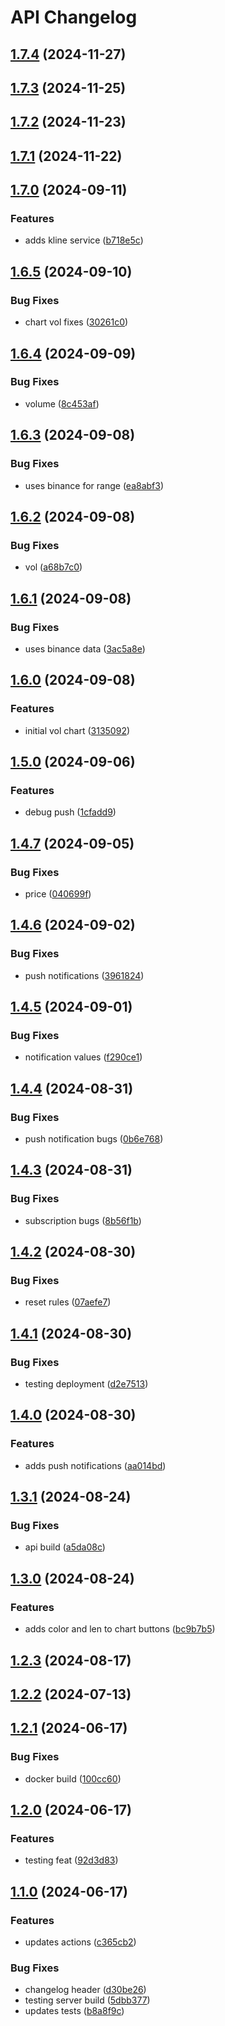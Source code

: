 # API Changelog
## [1.7.4](https://github.com/toshimoto821/toshi-moto/compare/api-1.7.3...api-1.7.4) (2024-11-27)

## [1.7.3](https://github.com/toshimoto821/toshi-moto/compare/api-1.7.2...api-1.7.3) (2024-11-25)

## [1.7.2](https://github.com/toshimoto821/toshi-moto/compare/api-1.7.1...api-1.7.2) (2024-11-23)

## [1.7.1](https://github.com/toshimoto821/toshi-moto/compare/api-1.7.0...api-1.7.1) (2024-11-22)

## [1.7.0](https://github.com/toshimoto821/toshi-moto/compare/api-1.6.5...api-1.7.0) (2024-09-11)


### Features

* adds kline service ([b718e5c](https://github.com/toshimoto821/toshi-moto/commit/b718e5cae832b4d3516c41d6105c73b44b719b70))

## [1.6.5](https://github.com/toshimoto821/toshi-moto/compare/api-1.6.4...api-1.6.5) (2024-09-10)


### Bug Fixes

* chart vol fixes ([30261c0](https://github.com/toshimoto821/toshi-moto/commit/30261c031b1bea71d98ff9b41b0422eac4ae8476))

## [1.6.4](https://github.com/toshimoto821/toshi-moto/compare/api-1.6.3...api-1.6.4) (2024-09-09)


### Bug Fixes

* volume ([8c453af](https://github.com/toshimoto821/toshi-moto/commit/8c453af6476673dfc20044aff2475a46b96682a9))

## [1.6.3](https://github.com/toshimoto821/toshi-moto/compare/api-1.6.2...api-1.6.3) (2024-09-08)


### Bug Fixes

* uses binance for range ([ea8abf3](https://github.com/toshimoto821/toshi-moto/commit/ea8abf3abece95383c514d3ff5e479d4a6fd52f0))

## [1.6.2](https://github.com/toshimoto821/toshi-moto/compare/api-1.6.1...api-1.6.2) (2024-09-08)


### Bug Fixes

* vol ([a68b7c0](https://github.com/toshimoto821/toshi-moto/commit/a68b7c047bb49ea4b0a7662ca5c57fb543b6883b))

## [1.6.1](https://github.com/toshimoto821/toshi-moto/compare/api-1.6.0...api-1.6.1) (2024-09-08)


### Bug Fixes

* uses binance data ([3ac5a8e](https://github.com/toshimoto821/toshi-moto/commit/3ac5a8e51101c350d305b5aefaa6884fb752d2cd))

## [1.6.0](https://github.com/toshimoto821/toshi-moto/compare/api-1.5.0...api-1.6.0) (2024-09-08)


### Features

* initial vol chart ([3135092](https://github.com/toshimoto821/toshi-moto/commit/3135092d6841dec230f556518a925ec2412d94e4))

## [1.5.0](https://github.com/toshimoto821/toshi-moto/compare/api-1.4.7...api-1.5.0) (2024-09-06)


### Features

* debug push ([1cfadd9](https://github.com/toshimoto821/toshi-moto/commit/1cfadd9fc55f20341c5de890d479fe60bf74c9ba))

## [1.4.7](https://github.com/toshimoto821/toshi-moto/compare/api-1.4.6...api-1.4.7) (2024-09-05)


### Bug Fixes

* price ([040699f](https://github.com/toshimoto821/toshi-moto/commit/040699fdfd16e5c187e7011057b926c475375f74))

## [1.4.6](https://github.com/toshimoto821/toshi-moto/compare/api-1.4.5...api-1.4.6) (2024-09-02)


### Bug Fixes

* push notifications ([3961824](https://github.com/toshimoto821/toshi-moto/commit/396182479add50430272a92c70ecae83726e2e22))

## [1.4.5](https://github.com/toshimoto821/toshi-moto/compare/api-1.4.4...api-1.4.5) (2024-09-01)


### Bug Fixes

* notification values ([f290ce1](https://github.com/toshimoto821/toshi-moto/commit/f290ce14a671b76149446b9a4cc8e5b057af9d19))

## [1.4.4](https://github.com/toshimoto821/toshi-moto/compare/api-1.4.3...api-1.4.4) (2024-08-31)


### Bug Fixes

* push notification bugs ([0b6e768](https://github.com/toshimoto821/toshi-moto/commit/0b6e768553959b68f81500b0da9bfc2ce650de98))

## [1.4.3](https://github.com/toshimoto821/toshi-moto/compare/api-1.4.2...api-1.4.3) (2024-08-31)


### Bug Fixes

* subscription bugs ([8b56f1b](https://github.com/toshimoto821/toshi-moto/commit/8b56f1bcc1cfe979721a3723a46c819e37aee68c))

## [1.4.2](https://github.com/toshimoto821/toshi-moto/compare/api-1.4.1...api-1.4.2) (2024-08-30)


### Bug Fixes

* reset rules ([07aefe7](https://github.com/toshimoto821/toshi-moto/commit/07aefe7a3c32d945b1dbda2cb4032061d42b4b18))

## [1.4.1](https://github.com/toshimoto821/toshi-moto/compare/api-1.4.0...api-1.4.1) (2024-08-30)


### Bug Fixes

* testing deployment ([d2e7513](https://github.com/toshimoto821/toshi-moto/commit/d2e751366626b1702e70dc05574e16bad84985c1))

## [1.4.0](https://github.com/toshimoto821/toshi-moto/compare/api-1.3.1...api-1.4.0) (2024-08-30)


### Features

* adds push notifications ([aa014bd](https://github.com/toshimoto821/toshi-moto/commit/aa014bd62b0351b143d809a316983cf5db1ae24d))

## [1.3.1](https://github.com/toshimoto821/toshi-moto/compare/api-1.3.0...api-1.3.1) (2024-08-24)


### Bug Fixes

* api build ([a5da08c](https://github.com/toshimoto821/toshi-moto/commit/a5da08cc7b5c5969497f05831d43538eebd26f33))

## [1.3.0](https://github.com/toshimoto821/toshi-moto/compare/api-1.2.3...api-1.3.0) (2024-08-24)


### Features

* adds color and len to chart buttons ([bc9b7b5](https://github.com/toshimoto821/toshi-moto/commit/bc9b7b5eed60cab47530923d7c9e711640875920))

## [1.2.3](https://github.com/toshimoto821/toshi-moto/compare/api-1.2.2...api-1.2.3) (2024-08-17)

## [1.2.2](https://github.com/toshimoto821/toshi-moto/compare/api-1.2.1...api-1.2.2) (2024-07-13)

## [1.2.1](https://github.com/toshimoto821/toshi-moto/compare/api-1.2.0...api-1.2.1) (2024-06-17)


### Bug Fixes

* docker build ([100cc60](https://github.com/toshimoto821/toshi-moto/commit/100cc60ec53888438103a18c18a85100fc0cb8aa))

## [1.2.0](https://github.com/toshimoto821/toshi-moto/compare/api-1.1.0...api-1.2.0) (2024-06-17)


### Features

* testing feat ([92d3d83](https://github.com/toshimoto821/toshi-moto/commit/92d3d83033f1f732e1c41631f5d5552663654d2f))

## [1.1.0](https://github.com/toshimoto821/toshi-moto/compare/api-1.0.9...api-1.1.0) (2024-06-17)


### Features

* updates actions ([c365cb2](https://github.com/toshimoto821/toshi-moto/commit/c365cb2445b1b612c58137b94a9213a813c2c958))


### Bug Fixes

* changelog header ([d30be26](https://github.com/toshimoto821/toshi-moto/commit/d30be26bb941654bff872a02f31623bba2b41de9))
* testing server build ([5dbb377](https://github.com/toshimoto821/toshi-moto/commit/5dbb37735a3a8f1ab2dde5b5830ea33fd674ae92))
* updates tests ([b8a8f9c](https://github.com/toshimoto821/toshi-moto/commit/b8a8f9cd2d1966ff68520ef56ac7ff33ed97aa7c))
